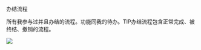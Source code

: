 办结流程

所有我参与过并且办结的流程。功能同我的待办。TIP办结流程包含正常完成、被终结、撤销的流程。

![](https://cdn.nutflow.vip/docs/image-20220222213602482.png)